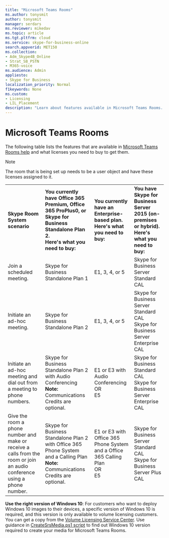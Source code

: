 ```yaml
---
title: "Microsoft Teams Rooms"
ms.author: tonysmit
author: tonysmit
manager: serdars
ms.reviewer: mikedav
ms.topic: article
ms.tgt.pltfrm: cloud
ms.service: skype-for-business-online
search.appverid: MET150
ms.collection: 
- Adm_Skype4B_Online
- Strat_SB_PSTN
- M365-voice
ms.audience: Admin
appliesto:
- Skype for Business 
localization_priority: Normal
f1keywords: None
ms.custom:
- Licensing
- LIL_Placement
description: "Learn about features available in Microsoft Teams Rooms. "
---
```


# Microsoft Teams Rooms
<a name="bkmk_srs"> </a>

The following table lists the features that are available in [Microsoft Teams Rooms help](https://support.office.com/article/e667f40e-5aab-40c1-bd68-611fe0002ba2) and what licenses you need to buy to get them.
  
> [!NOTE]
> The room that is being set up needs to be a user object and have these licenses assigned to it. 
  
|||||
|:-----|:-----|:-----|:-----|
|**Skype Room System scenario** <br/> |**You currently have Office 365 Premium, Office 365 ProPlus0, or Skype for Business Standalone Plan 2.** <br/> **Here's what you need to buy:** <br/> |**You currently have an Enterprise-based plan.** <br/> **Here's what you need to buy:** <br/> |**You have Skype for Business Server 2015 (on-premises or hybrid).** <br/> **Here's what you need to buy:** <br/> |
|Join a scheduled meeting.  <br/> |Skype for Business Standalone Plan 1  <br/> |E1, 3, 4, or 5  <br/> |Skype for Business Server Standard CAL  <br/> |
|Initiate an ad-hoc meeting.  <br/> |Skype for Business Standalone Plan 2  <br/> |E1, 3, 4, or 5  <br/> |Skype for Business Server Standard CAL  <br/> Skype for Business Server Enterprise CAL  <br/> |
|Initiate an ad-hoc meeting and dial out from a meeting to phone numbers.  <br/> |Skype for Business Standalone Plan 2 with Audio Conferencing  <br/> **Note:** Communications Credits are optional.           |E1 or E3 with Audio Conferencing  <br/> OR  <br/> E5  <br/> |Skype for Business Standard CAL  <br/> Skype for Business Server Enterprise CAL  <br/> |
|Give the room a phone number and make or receive a calls from the room or join an audio conference using a phone number.  <br/> |Skype for Business Standalone Plan 2 with Office 365 Phone System and a Calling Plan  <br/> **Note:** Communications Credits are optional.           |E1 or E3 with Office 365 Phone System and a Office 365 Calling Plan  <br/> OR  <br/> E5  <br/> |Skype for Business Server Standard CAL  <br/> Skype for Business Server Plus CAL  <br/> |
   
 **Use the right version of Windows 10**: For customers who want to deploy Windows 10 images to their devices, a specific version of Windows 10 is required, and this version is only available to volume licensing customers.  You can get a copy from the [Volume Licensing Service Center](https://www.microsoft.com/Licensing/servicecenter/). Use guidance in [CreateSrsMedia.ps1 script](https://go.microsoft.com/fwlink/?linkid=867842) to find out Windows 10 version required to create your media for Microsoft Teams Rooms.   
